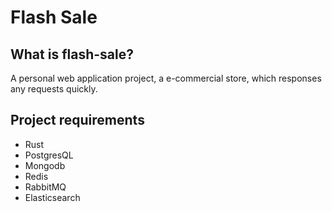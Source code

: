 # Flash Sale

## What is flash-sale?

A personal web application project, a e-commercial store, which responses any requests quickly.

## Project requirements

- Rust
- PostgresQL
- Mongodb
- Redis
- RabbitMQ
- Elasticsearch

##